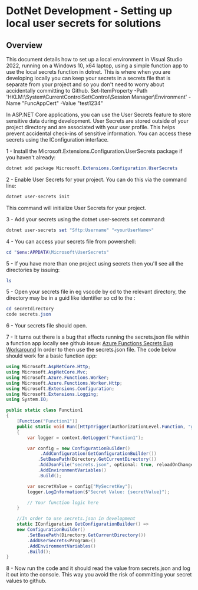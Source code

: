 # DotNet Development - Setting up local user secrets for solutions
## Overview
This document details how to set up a local environment in Visual Studio 2022, running on a Windows 10, x64 laptop, using a simple function app to use the local secrets function in dotnet.  This is where when you are developing locally you can keep your secrets in a secrets file that is separate from your project and so you don't need to worry about accidentally committing to Github.
Set-ItemProperty -Path 'HKLM:\System\CurrentControlSet\Control\Session Manager\Environment' -Name "FuncAppCert" -Value "test1234"

In ASP.NET Core applications, you can use the User Secrets feature to store sensitive data during development. User Secrets are stored outside of your project directory and are associated with your user profile. This helps prevent accidental check-ins of sensitive information. You can access these secrets using the IConfiguration interface.

1 - Install the Microsoft.Extensions.Configuration.UserSecrets package if you haven't already:
```powershell
dotnet add package Microsoft.Extensions.Configuration.UserSecrets
```

2 - Enable User Secrets for your project. You can do this via the command line:
```powershell
dotnet user-secrets init
```

This command will initialize User Secrets for your project.

3 - Add your secrets using the dotnet user-secrets set command:
```powershell
dotnet user-secrets set "Sftp:Username" "<yourUserName>"
```

4 - You can access your secrets file from powershell:
```powershell
cd "$env:APPDATA\Microsoft\UserSecrets"
```
5 - If you have more than one project using secrets then you'll see all the directories by issuing:
```powershell
ls
```

5 - Open your secrets file in eg vscode by cd to the relevant directory, the directory may be in a guid like identifier so cd to the <guidId>:
```powershell
cd secretdirectory
code secrets.json
```

6 - Your secrets file should open.

7 - It turns out there is a bug that affects running the secrets.json file within a function app locally see github issue: [Azure Functions Secrets Bug Workaround](https://github.com/Azure/azure-functions-core-tools/issues/2413#issuecomment-1260415071)  In order to then use the secrets.json file.  The code below should work for a basic function app:

```c#
using Microsoft.AspNetCore.Http;
using Microsoft.AspNetCore.Mvc;
using Microsoft.Azure.Functions.Worker;
using Microsoft.Azure.Functions.Worker.Http;
using Microsoft.Extensions.Configuration;
using Microsoft.Extensions.Logging;
using System.IO;

public static class Function1
{
    [Function("Function1")]
    public static void Run([HttpTrigger(AuthorizationLevel.Function, "get", "post", Route = null)] HttpRequestData req, FunctionContext context)
    {
        var logger = context.GetLogger("Function1");

        var config = new ConfigurationBuilder()
             .AddConfiguration(GetConfigurationBuilder())
            .SetBasePath(Directory.GetCurrentDirectory())
            .AddJsonFile("secrets.json", optional: true, reloadOnChange: true)
            .AddEnvironmentVariables()
            .Build();

        var secretValue = config["MySecretKey"];
        logger.LogInformation($"Secret Value: {secretValue}");

        // Your function logic here
    }

    //In order to use secrets.json in development
    static IConfiguration GetConfigurationBuilder() =>
    new ConfigurationBuilder()
        .SetBasePath(Directory.GetCurrentDirectory())
        .AddUserSecrets<Program>()
        .AddEnvironmentVariables()
        .Build();
}
```

8 - Now run the code and it should read the value from secrets.json and log it out into the console.  This way you avoid the risk of committing your secret values to github.

